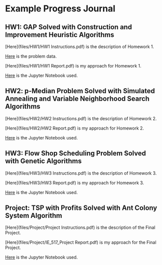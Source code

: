 # Example Progress Journal

## HW1: GAP Solved with Construction and Improvement Heuristic Algorithms

[Here](files/HW1/HW1 Instructions.pdf) is the description of Homework 1.

[Here](files/HW1/gap-data-3instances.txt) is the problem data.

[Here](files/HW1/HW1 Report.pdf) is my approach for Homework 1.

[Here](files/HW1/HW1.ipynb) is the Jupyter Notebook used.

## HW2: p-Median Problem Solved with Simulated Annealing and Variable Neighborhood Search Algorithms
[Here](files/HW2/HW2 Instructions.pdf) is the description of Homework 2.

[Here](files/HW2/HW2 Report.pdf) is my approach for Homework 2.

[Here](files/HW2/HW2.ipynb) is the Jupyter Notebook used.

## HW3: Flow Shop Scheduling Problem Solved with Genetic Algorithms

[Here](files/HW3/HW3 Instructions.pdf) is the description of Homework 3.

[Here](files/HW3/HW3 Report.pdf) is my approach for Homework 3.

[Here](files/HW3/HW3.ipynb) is the Jupyter Notebook used.

## Project: TSP with Profits Solved with Ant Colony System Algorithm

[Here](files/Project/Project Instructions.pdf) is the description of the Final Project.

[Here](files/Project/IE_517_Project Report.pdf) is my approach for the Final Project.

[Here](files/Project/Project.ipynb) is the Jupyter Notebook used.